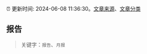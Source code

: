 :alarm_clock: 更新时间: 2024-06-08 11:36:30。[文章来源](/README.md)、[文章分类](/TAGS.md)

## 报告


> 关键字：`报告`、`月报`



